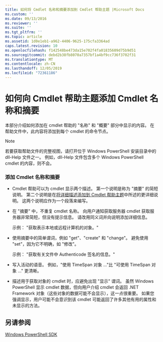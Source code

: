 ```yaml
---
title: 如何将 Cmdlet 名称和摘要添加到 Cmdlet 帮助主题 |Microsoft Docs
ms.custom: ''
ms.date: 09/13/2016
ms.reviewer: ''
ms.suite: ''
ms.tgt_pltfrm: ''
ms.topic: article
ms.assetid: 1d0e1eb1-a962-4406-9625-175cfa3364ad
caps.latest.revision: 10
ms.openlocfilehash: f142548be473da15e702f4fa01835609d75b9d51
ms.sourcegitcommit: debd2b38fb8070a7357bf1a4bf9cc736f3702f31
ms.translationtype: MT
ms.contentlocale: zh-CN
ms.lasthandoff: 12/05/2019
ms.locfileid: "72361186"
---
```

# <a name="how-to-add-the-cmdlet-name-and-synopsis-to-a-cmdlet-help-topic"></a>如何向 Cmdlet 帮助主题添加 Cmdlet 名称和摘要

本部分介绍如何添加在 cmdlet 帮助的 "名称" 和 "概要" 部分中显示的内容。 在帮助文件中，此内容将添加到每个 cmdlet 的命令节点。

> [!NOTE]
> 若要获取帮助文件的完整视图，请打开位于 Windows PowerShell 安装目录中的 dll-Help 文件之一。 例如，dll-Help 文件包含多个 Windows PowerShell cmdlet 的内容，则不会。

### <a name="to-add-the-cmdlet-name-and-a-synopsis"></a>添加 Cmdlet 名称和摘要

- Cmdlet 帮助可以为 cmdlet 显示两个描述。 第一个说明是称为 "摘要" 的简短说明。 第二个说明是在[将详细描述添加到 Cmdlet 帮助主题](./how-to-add-a-cmdlet-description.md)中所述的更详细说明。 这两个说明应作为一个段落来编写。

- 在 "摘要" 中，不重复 cmdlet 名称。 向用户通知获取服务器 cmdlet 获取服务器非常简短，但没有提示信息。 请改用同义词并向说明添加详细信息。

  示例： "获取表示本地或远程计算机的对象。"

- 使用摘要中的简单谓词，例如 "get"、"create" 和 "change"。 避免使用 "set"，因为它不明确，如 "修改"。

  示例： "获取有关文件中 Authenticode 签名的信息。"

- 写入活动的语音。 例如，"使用 TimeSpan 对象 ..."比 "可使用 TimeSpan 对象 ..." 更清晰。

- 描述用于获取对象的 cmdlet 时，应避免出现 "显示" 谓词。 虽然 Windows PowerShell 显示 cmdlet 数据，但向用户介绍 cmdlet 会返回 .NET Framework 对象（这些对象的数据可能不会显示），这一点很重要。 如果您强调显示，用户可能不会意识到该 cmdlet 可能返回了许多其他有用的属性和未显示的方法。

## <a name="see-also"></a>另请参阅

 [Windows PowerShell SDK](../windows-powershell-reference.md)